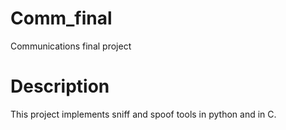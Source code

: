 # Comm_final
Communications final project

# Description
This project implements sniff and spoof tools in python
and in C.
